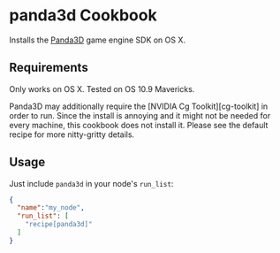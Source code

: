 panda3d Cookbook
================

Installs the [Panda3D][panda3d] game engine SDK on OS X.

[panda3d]: http://www.panda3d.org/

Requirements
------------

Only works on OS X. Tested on OS 10.9 Mavericks.

Panda3D may additionally require the [NVIDIA Cg Toolkit][cg-toolkit]
in order to run. Since the install is annoying and it might not be
needed for every machine, this cookbook does not install it. Please
see the default recipe for more nitty-gritty details.

[cg-toolit]: https://developer.nvidia.com/cg-toolkit

Usage
-----

Just include `panda3d` in your node's `run_list`:

```json
{
  "name":"my_node",
  "run_list": [
    "recipe[panda3d]"
  ]
}
```

